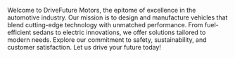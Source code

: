 Welcome to DriveFuture Motors, the epitome of excellence in the automotive industry. Our mission is to design and manufacture vehicles that blend cutting-edge technology with unmatched performance. From fuel-efficient sedans to electric innovations, we offer solutions tailored to modern needs. Explore our commitment to safety, sustainability, and customer satisfaction. Let us drive your future today!

